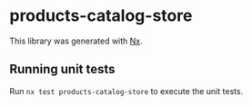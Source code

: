 # products-catalog-store

This library was generated with [Nx](https://nx.dev).

## Running unit tests

Run `nx test products-catalog-store` to execute the unit tests.
